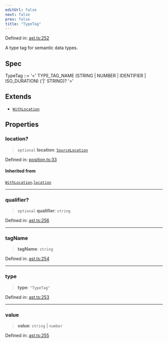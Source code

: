 ```yaml
---
editUrl: false
next: false
prev: false
title: "TypeTag"
---
```


Defined in: [ast.ts:252](https://github.com/rcs-agents/rcs-lang/blob/469fcdfdc8e17c47e6157264f59d88421628e7a2/packages/ast/src/ast.ts#L252)

A type tag for semantic data types.

## Spec

TypeTag ::= '<' TYPE_TAG_NAME (STRING | NUMBER | IDENTIFIER | ISO_DURATION) ('|' STRING)? '>'

## Extends

- [`WithLocation`](/api/ast/interfaces/withlocation/)

## Properties

### location?

> `optional` **location**: [`SourceLocation`](/api/ast/interfaces/sourcelocation/)

Defined in: [position.ts:33](https://github.com/rcs-agents/rcs-lang/blob/469fcdfdc8e17c47e6157264f59d88421628e7a2/packages/ast/src/position.ts#L33)

#### Inherited from

[`WithLocation`](/api/ast/interfaces/withlocation/).[`location`](/api/ast/interfaces/withlocation/#location)

***

### qualifier?

> `optional` **qualifier**: `string`

Defined in: [ast.ts:256](https://github.com/rcs-agents/rcs-lang/blob/469fcdfdc8e17c47e6157264f59d88421628e7a2/packages/ast/src/ast.ts#L256)

***

### tagName

> **tagName**: `string`

Defined in: [ast.ts:254](https://github.com/rcs-agents/rcs-lang/blob/469fcdfdc8e17c47e6157264f59d88421628e7a2/packages/ast/src/ast.ts#L254)

***

### type

> **type**: `"TypeTag"`

Defined in: [ast.ts:253](https://github.com/rcs-agents/rcs-lang/blob/469fcdfdc8e17c47e6157264f59d88421628e7a2/packages/ast/src/ast.ts#L253)

***

### value

> **value**: `string` \| `number`

Defined in: [ast.ts:255](https://github.com/rcs-agents/rcs-lang/blob/469fcdfdc8e17c47e6157264f59d88421628e7a2/packages/ast/src/ast.ts#L255)
